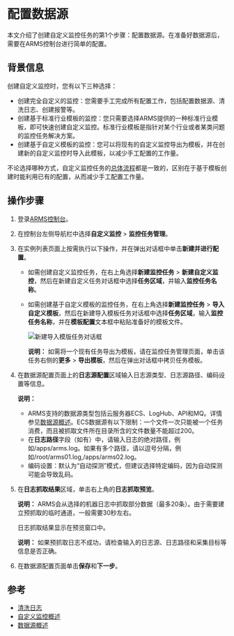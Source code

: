 # 配置数据源

本文介绍了创建自定义监控任务的第1个步骤：配置数据源。在准备好数据源后，需要在ARMS控制台进行简单的配置。

## 背景信息

创建自定义监控时，您有以下三种选择：

-   创建完全自定义的监控：您需要手工完成所有配置工作，包括配置数据源、清洗日志、创建报警等。
-   创建基于标准行业模板的监控：您只需要选择ARMS提供的一种标准行业模板，即可快速创建自定义监控。标准行业模板是指针对某个行业或者某类问题的监控任务解决方案。
-   创建基于自定义模板的监控：您可以将现有的自定义监控导出为模板，并在创建新的自定义监控时导入此模板，以减少手工配置的工作量。

不论选择哪种方式，自定义监控任务的[总体流程](/cn.zh-CN/自定义监控/自定义监控概述.md)都是一致的，区别在于基于模板创建时能利用已有的配置，从而减少手工配置工作量。

## 操作步骤

1.  登录[ARMS控制台](https://arms.console.aliyun.com/#/home)。
2.  在控制台左侧导航栏中选择**自定义监控** \> **监控任务管理**。

3.  在实例列表页面上按需执行以下操作，并在弹出对话框中单击**新建并进行配置**。

    -   如需创建自定义监控任务，在右上角选择**新建监控任务** \> **新建自定义监控**，然后在新建自定义任务对话框中选择**任务区域**，并输入**监控任务名称**。

    -   如需创建基于自定义模板的监控任务，在右上角选择**新建监控任务** \> **导入自定义模板**，然后在新建导入模板任务对话框中选择**任务区域**，输入**监控任务名称**，并在**模板配置**文本框中粘贴准备好的模板文件。

        ![新建导入模版任务对话框](https://static-aliyun-doc.oss-accelerate.aliyuncs.com/assets/img/152302/156756985043750_zh-CN.png)

        **说明：** 如需将一个现有任务导出为模板，请在监控任务管理页面，单击该任务右侧的**更多** \> **导出模板**，然后在弹出对话框中拷贝任务模板。

4.  在数据源配置页面上的**日志源配置**区域输入日志源类型、日志源路径、编码设置等信息。

    **说明：**

    -   ARMS支持的数据源类型包括云服务器ECS、LogHub、API和MQ。详情参见[数据源概述](/cn.zh-CN/自定义监控/管理数据源/数据源概述.md)。ECS数据源有以下限制：一个文件一次只能被一个任务消费，而且被抓取文件所在目录所含的文件数量不能超过200。
    -   在**日志路径**字段（如有）中，请输入日志的绝对路径，例如/apps/arms.log。如果有多个路径，请以逗号分隔，例如/root/arms01.log,/apps/arms02.log。
    -   编码设置：默认为“自动探测”模式，但建议选择特定编码，因为自动探测可能会导致乱码。
5.  在**日志抓取结果**区域，单击右上角的**日志抓取预览**。

    **说明：** ARMS会从选择的机器日志中抓取部分数据（最多20条）。由于需要建立预抓取的临时通道，一般需要30秒左右。

    日志抓取结果显示在预览窗口中。

    **说明：** 如果预抓取日志不成功，请检查输入的日志源、日志路径和采集目标等信息是否正确。

6.  在数据源配置页面单击**保存**和**下一步**。


## 参考

-   [清洗日志](/cn.zh-CN/自定义监控/创建监控任务/清洗日志.md)
-   [自定义监控概述](/cn.zh-CN/自定义监控/自定义监控概述.md)
-   [数据源概述](/cn.zh-CN/自定义监控/管理数据源/数据源概述.md)

